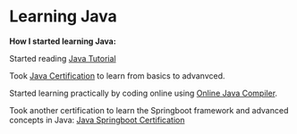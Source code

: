 # Learning Java

<b>How I started learning Java:</b>

Started reading [Java Tutorial](https://www.tutorialspoint.com/java/)

Took [Java Certification](https://www.tutorialspoint.com/certification/java-prime-pack/index.asp) to learn from basics to advanvced.

Started learning practically by coding online using [Online Java Compiler](https://www.tutorialspoint.com/compile_java_online.php).

Took another certification to learn the Springboot framework and advanced concepts in Java: [Java Springboot Certification](https://www.tutorialspoint.com/certification/ultimate-guide-to-java-and-spring-boot-for-2022/index.asp)
<!---
swadintp/swadintp is a ✨ special ✨ repository because its `README.md` (this file) appears on your GitHub profile.
You can click the Preview link to take a look at your changes.
--->
